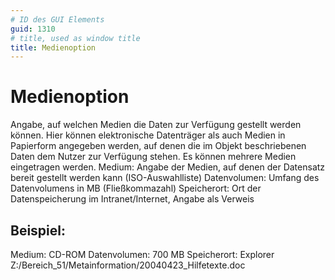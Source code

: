 ```yaml
---
# ID des GUI Elements
guid: 1310
# title, used as window title
title: Medienoption
---
```


# Medienoption

Angabe, auf welchen Medien die Daten zur Verfügung gestellt werden können. Hier können elektronische Datenträger als auch Medien in Papierform angegeben werden, auf denen die im Objekt beschriebenen Daten dem Nutzer zur Verfügung stehen. Es können mehrere Medien eingetragen werden. Medium: Angabe der Medien, auf denen der Datensatz bereit gestellt werden kann (ISO-Auswahlliste) Datenvolumen: Umfang des Datenvolumens in MB (Fließkommazahl) Speicherort: Ort der Datenspeicherung im Intranet/Internet, Angabe als Verweis

## Beispiel:

Medium: CD-ROM Datenvolumen: 700 MB Speicherort: Explorer Z:/Bereich_51/Metainformation/20040423_Hilfetexte.doc
